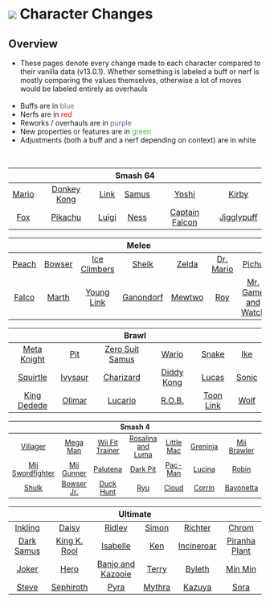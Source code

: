 # ![](../../images/Aspose.Words.f93ce4e3-25f6-48dc-9813-fc237aafe008.002.png) Character Changes

## Overview
- These pages denote every change made to each character compared to their vanilla data (v13.0.1). Whether something is labeled a buff or nerf is mostly comparing the values themselves, otherwise a lot of moves would be labeled entirely as overhauls <br><br>
- Buffs are in <span style="color:steelblue">blue</span>
- Nerfs are in <span style="color:red">red</span>
- Reworks / overhauls are in <span style="color:#674ea7">purple</span>
- New properties or features are in <span style="color:limegreen">green</span>
- Adjustments (both a buff and a nerf depending on context) are in white

<!-- ## Test
- Early
  - <span style="color:#1155cc">[+]</span> Damage: 5.0% -> 6.0%
  - <span style="color:#990000">[-]</span> BKB: 60 -> 50
- Late
  - <span style="color:#1155cc">[+] Damage: 5.0% -> 6.0%</span>
  - <span style="color:#990000">[-] BKB: 60 -> 50</span> -->

<br>

<table style="text-align:center;width:100%">
  <thead>
    <tr><th colspan="6">Smash 64</th></tr>
  </thead>
  <tbody>
    <tr>
      <td><a href="./smash64/mario.md">Mario</a></td>
      <td><a href="./smash64/donkey.md">Donkey Kong</a></td>
      <td><a href="./smash64/link.md">Link</a></td>
      <td><a href="./smash64/samus.md">Samus</a></td>
      <td><a href="./smash64/yoshi.md">Yoshi</a></td>
      <td><a href="./smash64/kirby.md">Kirby</a></td>
    </tr>
    <tr>
      <td><a href="./smash64/fox.md">Fox</a></td>
      <td><a href="./smash64/pikachu.md">Pikachu</a></td>
      <td><a href="./smash64/luigi.md">Luigi</a></td>
      <td><a href="./smash64/ness.md">Ness</a></td>
      <td><a href="./smash64/captain.md">Captain Falcon</a></td>
      <td><a href="./smash64/purin.md">Jigglypuff</a></td>
    </tr>
  </tbody>
</table>

<table style="text-align:center;width:100%">
  <thead>
    <tr><th colspan="7">Melee</th></tr>
  </thead>
  <tbody>
    <tr>
      <td><a href="./melee/peach.md">Peach</a></td>
      <td><a href="./melee/koopa.md">Bowser</a></td>
      <td><a href="./melee/popo.md">Ice Climbers</a></td>
      <td><a href="./melee/sheik.md">Sheik</a></td>
      <td><a href="./melee/zelda.md">Zelda</a></td>
      <td><a href="./melee/mariod.md">Dr. Mario</a></td>
      <td><a href="./melee/pichu.md">Pichu</a></td>
    </tr>
    <tr>
      <td><a href="./melee/falco.md">Falco</a></td>
      <td><a href="./melee/marth.md">Marth</a></td>
      <td><a href="./melee/younglink.md">Young Link</a></td>
      <td><a href="./melee/ganon.md">Ganondorf</a></td>
      <td><a href="./melee/mewtwo.md">Mewtwo</a></td>
      <td><a href="./melee/roy.md">Roy</a></td>
      <td><a href="./melee/gamewatch.md">Mr. Game and Watch</a></td>
    </tr>
  </tbody>
</table>

<table style="text-align:center;width:100%">
  <thead>
    <tr><th colspan="6">Brawl</th></tr>
  </thead>
  <tbody>
    <tr>
      <td><a href="./brawl/metaknight.md">Meta Knight</a></td>
      <td><a href="./brawl/pit.md">Pit</a></td>
      <td><a href="./brawl/szerosuit.md">Zero Suit Samus</a></td>
      <td><a href="./brawl/wario.md">Wario</a></td>
      <td><a href="./brawl/snake.md">Snake</a></td>
      <td><a href="./brawl/ike.md">Ike</a></td>
    </tr>
    <tr>
      <td><a href="./brawl/pzenigame.md">Squirtle</a></td>
      <td><a href="./brawl/pfushigisou.md">Ivysaur</a></td>
      <td><a href="./brawl/plizardon.md">Charizard</a></td>
      <td><a href="./brawl/diddy.md">Diddy Kong</a></td>
      <td><a href="./brawl/lucas.md">Lucas</a></td>
      <td><a href="./brawl/sonic.md">Sonic</a></td>
    </tr>
    <tr>
      <td><a href="./brawl/dedede.md">King Dedede</a></td>
      <td><a href="./brawl/pikmin.md">Olimar</a></td>
      <td><a href="./brawl/lucario.md">Lucario</a></td>
      <td><a href="./brawl/robot.md">R.O.B.</a></td>
      <td><a href="./brawl/toonlink.md">Toon Link</a></td>
      <td><a href="./brawl/wolf.md">Wolf</a></td>
    </tr>
  </tbody>
</table>

<table style="text-align:center;width:100%;font-size:99.5%">
  <thead>
    <tr><th colspan="7">Smash 4</th></tr>
  </thead>
  <tbody>
    <tr>
      <td><a href="./smash4/murabito.md">Villager</a></td>
      <td><a href="./smash4/rockman.md">Mega Man</a></td>
      <td><a href="./smash4/wiifit.md">Wii Fit Trainer</a></td>
      <td><a href="./smash4/rosetta.md">Rosalina and Luma</a></td>
      <td><a href="./smash4/littlemac.md">Little Mac</a></td>
      <td><a href="./smash4/gekkouga.md">Greninja</a></td>
      <td><a href="./smash4/miifighter.md">Mii Brawler</a></td>
    </tr>
    <tr>
      <td><a href="./smash4/miiswordsman.md">Mii Swordfighter</a></td>
      <td><a href="./smash4/miigunner.md">Mii Gunner</a></td>
      <td><a href="./smash4/palutena.md">Palutena</a></td>
      <td><a href="./smash4/pitb.md">Dark Pit</a></td>
      <td><a href="./smash4/pacman.md">Pac-Man</a></td>
      <td><a href="./smash4/lucina.md">Lucina</a></td>
      <td><a href="./smash4/robin.md">Robin</a></td>
    </tr>
    <tr>
      <td><a href="./smash4/shulk.md">Shulk</a></td>
      <td><a href="./smash4/koopajr.md">Bowser Jr.</a></td>
      <td><a href="./smash4/duckhunt.md">Duck Hunt</a></td>
      <td><a href="./smash4/ryu.md">Ryu</a></td>
      <td><a href="./smash4/cloud.md">Cloud</a></td>
      <td><a href="./smash4/kamui.md">Corrin</a></td>
      <td><a href="./smash4/bayonetta.md">Bayonetta</a></td>
    </tr>
  </tbody>
</table>

<table style="text-align:center;width:100%">
  <thead>
    <tr><th colspan="6">Ultimate</th></tr>
  </thead>
  <tbody>
    <tr>
      <td><a href="./ultimate/inkling.md">Inkling</a></td>
      <td><a href="./ultimate/daisy.md">Daisy</a></td>
      <td><a href="./ultimate/ridley.md">Ridley</a></td>
      <td><a href="./ultimate/simon.md">Simon</a></td>
      <td><a href="./ultimate/richter.md">Richter</a></td>
      <td><a href="./ultimate/chrom.md">Chrom</a></td>
    </tr>
    <tr>
      <td><a href="./ultimate/samusd.md">Dark Samus</a></td>
      <td><a href="./ultimate/krool.md">King K. Rool</a></td>
      <td><a href="./ultimate/shizue.md">Isabelle</a></td>
      <td><a href="./ultimate/ken.md">Ken</a></td>
      <td><a href="./ultimate/gaogaen.md">Incineroar</a></td>
      <td><a href="./ultimate/pakkun.md">Piranha Plant</a></td>
    </tr>
    <tr>
      <td><a href="./ultimate/jack.md">Joker</a></td>
      <td><a href="./ultimate/brave.md">Hero</a></td>
      <td><a href="./ultimate/buddy.md">Banjo and Kazooie</a></td>
      <td><a href="./ultimate/dolly.md">Terry</a></td>
      <td><a href="./ultimate/master.md">Byleth</a></td>
      <td><a href="./ultimate/tantan.md">Min Min</a></td>
    </tr>
    <tr>
      <td><a href="./ultimate/pickel.md">Steve</a></td>
      <td><a href="./ultimate/edge.md">Sephiroth</a></td>
      <td><a href="./ultimate/eflame.md">Pyra</a></td>
      <td><a href="./ultimate/elight.md">Mythra</a></td>
      <td><a href="./ultimate/demon.md">Kazuya</a></td>
      <td><a href="./ultimate/trail.md">Sora</a></td>
    </tr>
  </tbody>
</table>